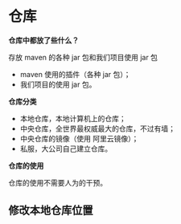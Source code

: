 # 仓库

**仓库中都放了些什么？**

存放 maven 的各种 jar 包和我们项目使用 jar 包

- maven 使用的插件（各种 jar 包）；
- 我们项目的使用 jar 包。

**仓库分类**

- 本地仓库，本地计算机上的仓库；
- 中央仓库，全世界最权威最大的仓库，不过有墙；
- 中央仓库的镜像（使用 阿里云镜像）；
- 私服，大公司自己建立仓库。

**仓库的使用**

仓库的使用不需要人为的干预。

## 修改本地仓库位置


